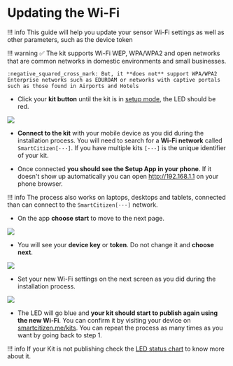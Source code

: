 # Updating the Wi-Fi

!!! info
    This guide will help you update your sensor Wi-Fi settings as well as other parameters, such as the device token

!!! warning
	:white_check_mark: The kit supports Wi-Fi WEP, WPA/WPA2 and open networks that are common networks in domestic environments and small businesses.

	:negative_squared_cross_mark: But, it **does not** support WPA/WPA2 Enterprise networks such as EDUROAM or networks with captive portals such as those found in Airports and Hotels

- Click your **kit button** until the kit is in [setup mode](/Smart%20Citizen%20Kit/#setup-mode), the LED should be red.  

![](https://i.imgur.com/aR0gF3V.jpg)

- **Connect to the kit** with your mobile device as you did during the installation process. You will need to search for a **Wi-Fi network** called `SmartCitizen[···]`. If you have multiple kits `[···]` is the unique identifier of your kit.

- Once connected **you should see the Setup App in your phone**. If it doesn't show up automatically you can open http://192.168.1.1 on your phone browser. 

!!! info
	The process also works on laptops, desktops and tablets, connected than can connect to the `SmartCitizen[···]` network.

- On the app **choose start** to move to the next page.

![](https://i.imgur.com/zyZEXDj.png)

- You will see your **device key** or **token**. Do not change it and **choose next**.

![](https://i.imgur.com/k6gdWeP.png)

- Set your new Wi-Fi settings on the next screen as you did during the installation process.

![](https://i.imgur.com/V1jQ1rj.png)

- The LED will go blue and **your kit should start to publish again using the new Wi-Fi**. You can confirm it by visiting your device on [smartcitizen.me/kits](https://smartcitizen.me/kits). You can repeat the process as many times as you want by going back to step 1.

!!! info
	If your Kit is not publishing check the [LED status chart](/Smart%20Citizen%20Kit/#wi-fi-mode) to know more about it.